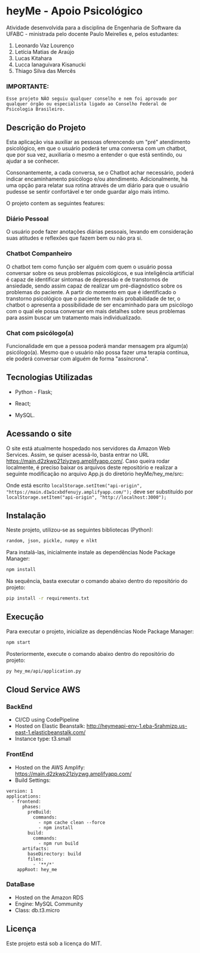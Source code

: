 # heyMe - Apoio Psicológico

Atividade desenvolvida para a disciplina de Engenharia de Software da UFABC - ministrada pelo docente Paulo Meirelles e, pelos estudantes:

1. Leonardo Vaz Lourenço
1. Letícia Matias de Araújo
1. Lucas Kitahara
1. Lucca Ianaguivara Kisanucki
1. Thiago Silva das Mercês

### IMPORTANTE:

    Esse projeto NÃO seguiu qualquer conselho e nem foi aprovado por qualquer órgão ou especialista ligado ao Conselho Federal de Psicologia Brasileiro.

## Descrição do Projeto

Esta aplicação visa auxiliar as pessoas oferencendo um "pré" atendimento psicológico, em que o usuário poderá ter uma conversa com um chatbot, que por sua vez, auxiliaria o mesmo a entender o que está sentindo, ou ajudar a se conhecer.

Consonantemente, a cada conversa, se o Chatbot achar necessário, poderá indicar encaminhamento psicólogo e/ou atendimento. Adicionalmente, há uma opção para relatar sua rotina através de um diário para que o usuário pudesse se sentir confortável e ter onde guardar algo mais íntimo. 

O projeto contem as seguintes features:

### Diário Pessoal

O usuário pode fazer anotações diárias pessoais, levando em consideração suas atitudes e reflexões que fazem bem ou não pra si.

### Chatbot Companheiro

O chatbot tem como função ser alguém com quem o usuário possa conversar sobre os seus problemas psicológicos, e sua inteligência artificial é capaz de identificar sintomas de depressão e de transtornos de ansiedade, sendo assim capaz de realizar um pré-diagnóstico sobre os problemas do paciente. A partir do momento em que é identificado o transtorno psicológico que o paciente tem mais probabilidade de ter, o chatbot o apresenta a possibilidade de ser encaminhado para um psicólogo com o qual ele possa conversar em mais detalhes sobre seus problemas para assim buscar um tratamento mais individualizado.

### Chat com psicólogo(a)

Funcionalidade em que a pessoa poderá mandar mensagem pra algum(a) psicólogo(a). Mesmo que o usuário não possa fazer uma terapia contínua, ele poderá conversar com alguém de forma "assíncrona".

## Tecnologias Utilizadas

* Python - Flask;

* React;

* MySQL.


## Acessando o site
O site está atualmente hospedado nos servidores da Amazon Web Services. Assim, se quiser acessá-lo, basta entrar no URL https://main.d2zkwp21ziyzwg.amplifyapp.com/. Caso queira rodar localmente, é preciso baixar os arquivos deste repositório e realizar a seguinte modificação no arquivo App.js do diretório heyMe/hey_me/src:

  Onde está escrito ```localStorage.setItem("api-origin", "https://main.d1w1cxbdfenujy.amplifyapp.com/");``` deve ser substituído por ```localStorage.setItem("api-origin", "http://localhost:3000");```

## Instalação

Neste projeto, utilizou-se as seguintes bibliotecas (Python):

```bash
random, json, pickle, numpy e nlkt
```

Para instalá-las, inicialmente instale as dependências Node Package Manager:

```bash
npm install
```

Na sequência, basta executar o comando abaixo dentro do repositório do projeto:

```bash
pip install -r requirements.txt
```

## Execução

Para executar o projeto, inicialize as dependências Node Package Manager:

```bash
npm start
```

Posteriormente, execute o comando abaixo dentro do repositório do projeto:

```bash
py hey_me/api/application.py
```
## Cloud Service AWS
### BackEnd
* CI/CD using CodePipeline
* Hosted on Elastic Beanstalk:
http://heymeapi-env-1.eba-5rahmizp.us-east-1.elasticbeanstalk.com/
* Instance type: t3.small

### FrontEnd
* Hosted on the AWS Amplify:
https://main.d2zkwp21ziyzwg.amplifyapp.com/
* Build Settings:
```
version: 1
applications:
  - frontend:
      phases:
        preBuild:
          commands:
            - npm cache clean --force
            - npm install
        build:
          commands:
            - npm run build
      artifacts:
        baseDirectory: build
        files:
          - '**/*'
    appRoot: hey_me
```

### DataBase
* Hosted on the Amazon RDS
* Engine: MySQL Community
* Class: db.t3.micro

## Licença

Este projeto está sob a licença do MIT.

